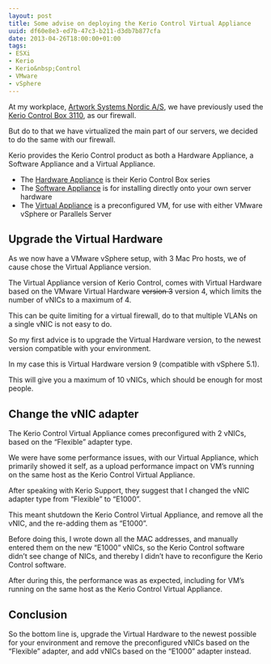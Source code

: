 ```yaml
---
layout: post
title: Some advise on deploying the Kerio Control Virtual Appliance
uuid: df60e8e3-ed7b-47c3-b211-d3db7b877cfa
date: 2013-04-26T18:00:00+01:00
tags:
- ESXi
- Kerio
- Kerio&nbsp;Control
- VMware
- vSphere 
---
```

At my workplace, [Artwork Systems Nordic A/S](http://www.artwork-systems.dk), we have previously used the [Kerio Control Box 3110](http://www.kerio.com/control/control-box), as our firewall.

But do to that we have virtualized the main part of our servers, we decided to do the same with our firewall<!--break-->.

Kerio provides the Kerio Control product as both a Hardware Appliance, a Software Appliance and a Virtual Appliance.

*   The [Hardware Appliance](http://www.kerio.com/control/control-box) is their Kerio Control Box series
*   The [Software Appliance](http://www.kerio.com/control/software-appliance) is for installing directly onto your own server hardware
*   The [Virtual Appliance](http://www.kerio.com/control/virtual-utm) is a preconfigured VM, for use with either VMware vSphere or Parallels Server

## Upgrade the Virtual Hardware

As we now have a VMware vSphere setup, with 3 Mac Pro hosts, we of cause chose the Virtual Appliance version.

The Virtual Appliance version of Kerio Control, comes with Virtual Hardware based on the VMware Virtual Hardware <del>version 3</del> version 4, which limits the number of vNICs to a maximum of 4.

This can be quite limiting for a virtual firewall, do to that multiple VLANs on a single vNIC is not easy to do.

So my first advice is to upgrade the Virtual Hardware version, to the newest version compatible with your environment.

In my case this is Virtual Hardware version 9 (compatible with vSphere 5.1).

This will give you a maximum of 10 vNICs, which should be enough for most people.

## Change the vNIC adapter

The Kerio Control Virtual Appliance comes preconfigured with 2 vNICs, based on the “Flexible” adapter type.

We were have some performance issues, with our Virtual Appliance, which primarily showed it self, as a upload performance impact on VM’s running on the same host as the Kerio Control Virtual Appliance.

After speaking with Kerio Support, they suggest that I changed the vNIC adapter type from “Flexible” to “E1000”.

This meant shutdown the Kerio Control Virtual Appliance, and remove all the vNIC, and the re-adding them as “E1000”.

Before doing this, I wrote down all the MAC addresses, and manually entered them on the new “E1000” vNICs, so the Kerio Control software didn’t see change of NICs, and thereby I didn’t have to reconfigure the Kerio Control software.

After during this, the performance was as expected, including for VM’s running on the same host as the Kerio Control Virtual Appliance.

## Conclusion

So the bottom line is, upgrade the Virtual Hardware to the newest possible for your environment and remove the preconfigured vNICs based on the “Flexible” adapter, and add vNICs based on the “E1000” adapter instead.
